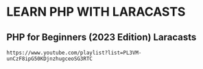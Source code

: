 # LEARN PHP WITH LARACASTS
## PHP for Beginners (2023 Edition) Laracasts

```
https://www.youtube.com/playlist?list=PL3VM-unCzF8ipG50KDjnzhugceoSG3RTC
```
